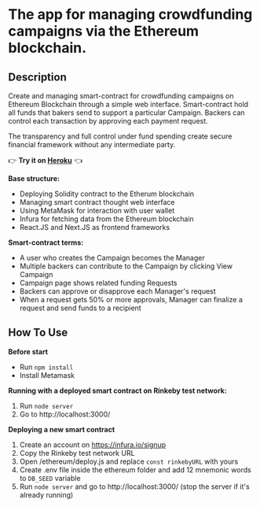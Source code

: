 ﻿<h1 align="left">The app for managing crowdfunding campaigns via the Ethereum blockchain.</h1>

## Description

Create and managing smart-contract for crowdfunding campaigns on Ethereum Blockchain through a simple web interface. Smart-contract hold all funds that bakers send to support a particular Campaign.  Backers can control each transaction by approving each payment request.

The transparency and full control under fund spending create secure financial framework without any intermediate party.


👉 **Try it on [Heroku](https://eth-kickstater.herokuapp.com/)** 👈


**Base structure:**
- Deploying Solidity contract to the Etherum blockchain
- Managing smart contract thought web interface
- Using MetaMask for interaction with user wallet
- Infura for fetching data from the Ethereum blockchain
- React.JS and Next.JS as frontend frameworks


**Smart-contract terms:**
- A user who creates the Campaign becomes the Manager
- Multiple backers can contribute to the Campaign by clicking View Campaign
- Campaign page shows related funding Requests
- Backers can approve or disapprove each Manager's request
- When a request gets 50% or more approvals, Manager can finalize a request  and send funds to a recipient


## How To Use
**Before start**
- Run `npm install`
- Install Metamask 

**Running with a deployed smart contract on Rinkeby test network:**
1. Run `node server` 
2. Go to http://localhost:3000/

**Deploying a new smart contract**
1. Create an account on https://infura.io/signup
2. Copy the Rinkeby test network URL
3. Open /ethereum/deploy.js and replace `const rinkebyURL` with yours 
4. Create .env file inside the ethereum folder and add 12 mnemonic words to `DB_SEED` variable  
5. Run `node server` and go to http://localhost:3000/ (stop the server if it's already running)


